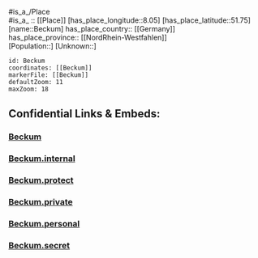 ﻿---
location: [51.75,8.05] 
mapzoom: [7,12] 
mapmarker: city 
type: City
tags:
- geo/City


SpocWebEntityId: 29063
isDeleted: false
confidential: public

---
#is_a_/Place  
#is_a_ :: [[Place]] 
[has_place_longitude::8.05] 
[has_place_latitude::51.75] 
[name::Beckum] 
has_place_country:: [[Germany]]  
has_place_province:: [[NordRhein-Westfahlen]]  
[Population::] 
[Unknown::] 


```leaflet
id: Beckum
coordinates: [[Beckum]] 
markerFile: [[Beckum]] 
defaultZoom: 11 
maxZoom: 18
```


## Confidential Links & Embeds: 

### [Beckum](/_public/Earth/Continent/Europe/Europe~Central/Germany/Germany~West/Nord_Rhein-Westfalen/counties~NW/Warendorf/cities~Warendorf/Beckum.md) 

### [Beckum.internal](/_internal/Earth/Continent/Europe/Europe~Central/Germany/Germany~West/Nord_Rhein-Westfalen/counties~NW/Warendorf/cities~Warendorf/Beckum.internal.md) 

### [Beckum.protect](/_protect/Earth/Continent/Europe/Europe~Central/Germany/Germany~West/Nord_Rhein-Westfalen/counties~NW/Warendorf/cities~Warendorf/Beckum.protect.md) 

### [Beckum.private](/_private/Earth/Continent/Europe/Europe~Central/Germany/Germany~West/Nord_Rhein-Westfalen/counties~NW/Warendorf/cities~Warendorf/Beckum.private.md) 

### [Beckum.personal](/_personal/Earth/Continent/Europe/Europe~Central/Germany/Germany~West/Nord_Rhein-Westfalen/counties~NW/Warendorf/cities~Warendorf/Beckum.personal.md) 

### [Beckum.secret](/_secret/Earth/Continent/Europe/Europe~Central/Germany/Germany~West/Nord_Rhein-Westfalen/counties~NW/Warendorf/cities~Warendorf/Beckum.secret.md) 
